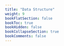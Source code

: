 ```yaml
---
title: "Data Structure"
weight: 9
bookFlatSection: false
bookToc: true
bookHidden: false
bookCollapseSection: true
bookComments: false
---
```

